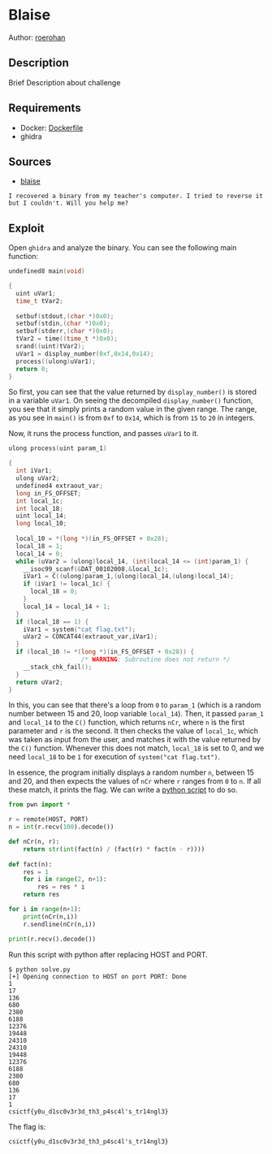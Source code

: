 # Blaise

Author: [roerohan](https://github.com/roerohan)

## Description

Brief Description about challenge

## Requirements

- Docker: [Dockerfile](./Dockerfile)
- ghidra

## Sources

- [blaise](./blaise)

```
I recovered a binary from my teacher's computer. I tried to reverse it but I couldn't. Will you help me?
```

## Exploit

Open `ghidra` and analyze the binary. You can see the following main function:

```c
undefined8 main(void)

{
  uint uVar1;
  time_t tVar2;
  
  setbuf(stdout,(char *)0x0);
  setbuf(stdin,(char *)0x0);
  setbuf(stderr,(char *)0x0);
  tVar2 = time((time_t *)0x0);
  srand((uint)tVar2);
  uVar1 = display_number(0xf,0x14,0x14);
  process((ulong)uVar1);
  return 0;
}
```

So first, you can see that the value returned by `display_number()` is stored in a variable `uVar1`. On seeing the decompiled `display_number()` function, you see that it simply prints a random value in the given range. The range, as you see in `main()` is from `0xf` to `0x14`, which is from `15` to `20` in integers.
<br />

Now, it runs the process function, and passes `uVar1` to it.

```c
ulong process(uint param_1)

{
  int iVar1;
  ulong uVar2;
  undefined4 extraout_var;
  long in_FS_OFFSET;
  int local_1c;
  int local_18;
  uint local_14;
  long local_10;
  
  local_10 = *(long *)(in_FS_OFFSET + 0x28);
  local_18 = 1;
  local_14 = 0;
  while (uVar2 = (ulong)local_14, (int)local_14 <= (int)param_1) {
    __isoc99_scanf(&DAT_00102008,&local_1c);
    iVar1 = C((ulong)param_1,(ulong)local_14,(ulong)local_14);
    if (iVar1 != local_1c) {
      local_18 = 0;
    }
    local_14 = local_14 + 1;
  }
  if (local_18 == 1) {
    iVar1 = system("cat flag.txt");
    uVar2 = CONCAT44(extraout_var,iVar1);
  }
  if (local_10 != *(long *)(in_FS_OFFSET + 0x28)) {
                    /* WARNING: Subroutine does not return */
    __stack_chk_fail();
  }
  return uVar2;
}
```

In this, you can see that there's a loop from `0` to `param_1` (which is a random number between 15 and 20, loop variable `local_14`). Then, it passed `param_1` and `local_14` to the `C()` function, which returns `nCr`, where `n` is the first parameter and `r` is the second. It then checks the value of `local_1c`, which was taken as input from the user, and matches it with the value returned by the `C()` function. Whenever this does not match, `local_18` is set to 0, and we need `local_18` to be `1` for execution of `system("cat flag.txt")`.
<br />

In essence, the program initially displays a random number `n`, between 15 and 20, and then expects the values of `nCr` where `r` ranges from `0` to `n`. If all these match, it prints the flag. We can write a [python script](./solve.py) to do so.

```python
from pwn import *

r = remote(HOST, PORT)
n = int(r.recv(100).decode())

def nCr(n, r):
    return str(int(fact(n) / (fact(r) * fact(n - r))))
  
def fact(n): 
    res = 1
    for i in range(2, n+1): 
        res = res * i     
    return res 

for i in range(n+1):
    print(nCr(n,i))
    r.sendline(nCr(n,i))

print(r.recv().decode())
```

Run this script with python after replacing HOST and PORT.

```
$ python solve.py
[+] Opening connection to HOST on port PORT: Done
1
17
136
680
2380
6188
12376
19448
24310
24310
19448
12376
6188
2380
680
136
17
1
csictf{y0u_d1sc0v3r3d_th3_p4sc4l's_tr14ngl3}
```

The flag is:
```
csictf{y0u_d1sc0v3r3d_th3_p4sc4l's_tr14ngl3}
```
